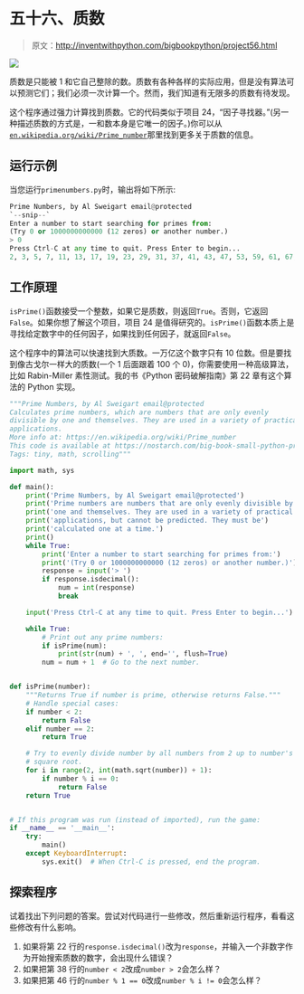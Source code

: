 # 五十六、质数

> 原文：<http://inventwithpython.com/bigbookpython/project56.html>

![](img/9d995d63aaead72cad01120081eb8f75.png)

质数是只能被 1 和它自己整除的数。质数有各种各样的实际应用，但是没有算法可以预测它们；我们必须一次计算一个。然而，我们知道有无限多的质数有待发现。

这个程序通过强力计算找到质数。它的代码类似于项目 24，“因子寻找器。”(另一种描述质数的方式是，一和数本身是它唯一的因子。)你可以从[`en.wikipedia.org/wiki/Prime_number`](https://en.wikipedia.org/wiki/Prime_number)那里找到更多关于质数的信息。

## 运行示例

当您运行`primenumbers.py`时，输出将如下所示:

```py
Prime Numbers, by Al Sweigart email@protected
`--snip--`
Enter a number to start searching for primes from:
(Try 0 or 1000000000000 (12 zeros) or another number.)
> 0
Press Ctrl-C at any time to quit. Press Enter to begin...
2, 3, 5, 7, 11, 13, 17, 19, 23, 29, 31, 37, 41, 43, 47, 53, 59, 61, 67, 71, 73, 79, 83, 89, 97, 101, 103, 107, 109, 113, 127, 131, 137, 139, 149, 151, 157, 163, 167, 173, 179, 181, 191, 193, 197, 199, 211, 223, 227, 229, 233, 239, 241, 251, 257, 263, 269, 271, 277, 281, 283, 293, 307, 311, 313, 317, 331, 337, 347, 349, 353, 359, 367, 373, 379, 383, 389, 397, 401, 409, 419, 421, 431, 433, 439, 443, 449, 457, 461, 463, 467, 479, 487, 491, 499, 503, 509, 521, 523, 541, 547, 557, 563, 569, 571, 577, 587, 593, 599, 601, 607, 613, 617, 619, 631, 641, 643, 647, `--snip--`
```

## 工作原理

`isPrime()`函数接受一个整数，如果它是质数，则返回`True`。否则，它返回`False`。如果你想了解这个项目，项目 24 是值得研究的。`isPrime()`函数本质上是寻找给定数字中的任何因子，如果找到任何因子，就返回`False`。

这个程序中的算法可以快速找到大质数。一万亿这个数字只有 10 位数。但是要找到像古戈尔一样大的质数(一个 1 后面跟着 100 个 0)，你需要使用一种高级算法，比如 Rabin-Miller 素性测试。我的书《Python 密码破解指南》第 22 章有这个算法的 Python 实现。

```py
"""Prime Numbers, by Al Sweigart email@protected
Calculates prime numbers, which are numbers that are only evenly
divisible by one and themselves. They are used in a variety of practical
applications.
More info at: https://en.wikipedia.org/wiki/Prime_number
This code is available at https://nostarch.com/big-book-small-python-programming
Tags: tiny, math, scrolling"""

import math, sys

def main():
    print('Prime Numbers, by Al Sweigart email@protected')
    print('Prime numbers are numbers that are only evenly divisible by')
    print('one and themselves. They are used in a variety of practical')
    print('applications, but cannot be predicted. They must be')
    print('calculated one at a time.')
    print()
    while True:
        print('Enter a number to start searching for primes from:')
        print('(Try 0 or 1000000000000 (12 zeros) or another number.)')
        response = input('> ')
        if response.isdecimal():
            num = int(response)
            break

    input('Press Ctrl-C at any time to quit. Press Enter to begin...')

    while True:
        # Print out any prime numbers:
        if isPrime(num):
            print(str(num) + ', ', end='', flush=True)
        num = num + 1  # Go to the next number.


def isPrime(number):
    """Returns True if number is prime, otherwise returns False."""
    # Handle special cases:
    if number < 2:
        return False
    elif number == 2:
        return True

    # Try to evenly divide number by all numbers from 2 up to number's
    # square root.
    for i in range(2, int(math.sqrt(number)) + 1):
        if number % i == 0:
            return False
    return True


# If this program was run (instead of imported), run the game:
if __name__ == '__main__':
    try:
        main()
    except KeyboardInterrupt:
        sys.exit()  # When Ctrl-C is pressed, end the program. 
```

## 探索程序

试着找出下列问题的答案。尝试对代码进行一些修改，然后重新运行程序，看看这些修改有什么影响。

1.  如果将第 22 行的`response.isdecimal()`改为`response`，并输入一个非数字作为开始搜索质数的数字，会出现什么错误？
2.  如果把第 38 行的`number < 2`改成`number > 2`会怎么样？
3.  如果把第 46 行的`number % 1 == 0`改成`number % i != 0`会怎么样？